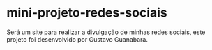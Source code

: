 # mini-projeto-redes-sociais
 Será um site para realizar a divulgação de minhas redes sociais, este projeto foi desenvolvido por Gustavo Guanabara.
